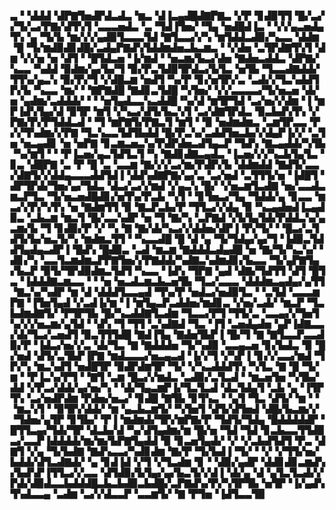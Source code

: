 ▃▝▝▟▟▟▝▟▛▇▜▅▟▛▟▃▟▃▝▆▃▝▟▐▃▄▟█▟▇▛▇▃▝▞▛▝▊▟▉▜▜▝█▞▃▞▞▜▞▃▞▛▇▞▟▜▚▜▝▃▃▃▅▟▃▝▃▝▜▟▐▜▅▞▝▜▄▝▅▟█▟▐▃▝▝▞▞▄▃▅▟▄▜▚▝▄▝▜▞▙▝▆▞▞▞▄▟▉▜▃▃▃▜▟▝▇▜▃▃▞▞▚▝▆▜▟▟▃▟▉▞▚▃▃▝▟▟▆▝█▝▜▞▆▟▉▟▊▟█▞▃▟▄▛▇▟▚▜▟▟▆▟▅▃▙▃▆▃▝▝▞▟▅▝▃▜▛▟▇▜▚▜▝▟▆▝▞▞▅▝▅▝▟▜▝▝█▜▟▃▅▝▐▞▆▟▝▝▅▃▆▞▙▃▞▟▅▝▇▟▅▃▟▟▃▝▟▛▇▞▚▃▃▝▚▟▟▝▉▟▆▞▄▞▙▞▜▝▉▞▛▃▜▟▉▜▛▟▃▞▙▜▃▝▅▜▙▝▜▃▃▟▇▟▟▞▜▜▚▞▄▃▚▝▉▞▛▞▜▝▞▟█▃▆▝▅▟▜▝▚▞▛▝▊▞▅▜▛▞▃▝▃▟▞▞▜▃▚▟▟▜▛▞▙▝▚▃▃▝▆▞▝▝▇▛▇▟█▝▇▟▊▃▜▟█▝▚▜▅▞▝▞▞▃▃▃▃▞▜▞▅▃▅▝▟▞▅▝▄▟▆▞▃▟▟▟▞▝▝▝▅▜▄▟▃▃▚▃▟▟█▝▚▞▟▝▆▜▛▜▟▝▃▞▅▞▞▟▆▝▐▝▆▛▐▟▚▜▄▞▟▝▉▜▛▝▆▜▝▞▚▃▞▟▜▞▙▃▚▜▝▃▞▟▇▜▛▟▃▝▉▃▙▟▚▜▚▝▞▛▇▞▛▞▛▜▟▟▃▟▝▝▜▝▆▛▇▜▞▛▇▃▜▝▆▜▝▝▉▝▅▟▆▟▆▃▝▃▆▜▛▃▃▝▛▞▞▜▚▟▆▞▞▛▇▝▜▃▚▃▃▜▟▜▙▟▟▝█▞▛▃▚▞▃▟▟▜▅▃▙▞▞▟▄▛▐▞▞▝▃▜▅▝▅▃▄▟▊▝▅▝▅▛▇▝▊▃▆▃▅▃▚▞▛▟▛▟▅▃▟▜▄▃▛▝▜▟▚▝▇▃▄▟▟▞▚▜▙▝▚▞▆▜▝▝▝▛▐▃▅▞▄▃▜▟▜▃▜▝▚▝▇▟▊▟▇▃▄▟▃▝▐▃▅▞▞▞▚▃▙▜▄▜▃▝▊▃▝▟█▛▇▝▃▝▛▝█▝▃▝▃▃▆▝▇▞▞▞▃▞▆▞▛▟▛▞▙▝▟▟▆▟▟▝▇▟▜▞▃▃▞▟▇▜▞▞▟▟▄▃▃▃▟▟▜▟▐▝▟▟▚▟▇▛▇▞▄▞▃▝▃▞▅▟▝▃▜▜▜▞▅▝▐▟█▜▝▟▛▜▛▟▞▜▅▞▄▞▜▟▃▝▟▃▞▃▞▞▆▟▝▞▄▃▚▝█▞▝▞▅▃▆▜▃▟▇▝▅▞▃▃▟▃▆▃▛▜▃▝▜▞▅▃▅▟█▟▊▞▅▜▚▞▛▃▙▝▚▜▝▝▊▜▅▃▞▜▄▝▜▟▟▞▄▝▊▃▃▝▆▃▞▞▛▞▚▜▚▝▅▝▇▟▆▜▜▝▉▝▇▃▛▃▙▞▛▝▜▜▃▞▞▟▄▝▉▝▚▃▄▟▅▟▐▃▄▟▉▃▝▃▙▃▆▝▆▃▜▝█▞▃▃▚▟▛▝▅▝▜▝▇▞▚▝▃▛▇▟▝▞▙▜▄▜▟▞▛▟▟▃▚▞▄▃▆▞▙▝▜▝▊▟▉▞▛▝▞▝▚▝▇▝▇▞▟▞▚▃▞▞▟▟▅▞▟▛▐▝▛▞▜▞▝▝█▃▞▃▜▟▜▞▙▞▅▃▜▞▚▝▆▟▆▃▜▜▝▝▚▃▃▟█▝█▝▟▝▄▝▜▞▜▟▄▞▄▞▜▝▐▟▉▃▜▟▟▜▄▟▄▃▟▛▐▝█▟▚▝█▟▉▃▝▃▟▝▆▃▆▝▇▟▟▟▃▟▄▟█▝▅▝▇▞▜▞▚▃▚▞▝▟▊▞▚▝▃▃▜▃▆▟▆▃▛▛▇▜▅▞▞▛▇▟▟▞▚▟▇▃▚▟▆▟▊▞▙▃▃▝▜▞▄▛▇▜▄▞▙▃▛▝▉▜▞▜▛▟▉▟▆▃▜▟▜▝▚▃▃▝▐▟▚▝▜▛▇▝▄▟▝▟▇▞▜▟▜▜▝▟▜▝█▜▃▝▐▟▟▟▇▃▆▃▃▝▝▝▅▝▅▃▟▃▆▃▙▃▅▜▙▝▜▃▞▃▃▃▝▟▟▟▆▃▄▟▄▞▄▜▜▝▇▃▚▞▚▟▛▝▆▝▟▝▟▟▟▜▃▃▄▟▝▜▚▞▛▝▅▟▃▞▅▟▉▜▃▝▝▃▜▟▝▃▃▃▆▛▇▝▐▜▅▜▄▟▝▞▃▟▐▞▆▝▐▝▆▜▄▃▛▃▟▟▅▞▆▟▊▃▝▞▅▞▃▟▞▝▆▃▛▝▜▃▙▟▆▟▇▜▞▝▛▜▛▜▙▝█▞▚▃▟▟▇▜▃▟▆▝▜▃▃▞▛▜▝▜▜▞▃▝▃▃▄▞▞▜▅▜▚▞▞▞▅▃▆▞▄▜▟▝▝▟▚▝▜▝▜▜▝▃▚▟▇▟▝▜▃▝▐▜▝▃▅▟▄▟▅▝▄▛▐▟▇▃▃▞▟▞▜▃▞▃▅▟▜▝▉▃▜▜▜▟█▝▇▟▐▜▄▝▇▟▅▜▙▛▐▝█▞▜▝▇▝▇▜▃▃▛▃▃▟▉▞▛▝▐▟▃▞▅▞▞▃▝▟▞▜▃▝▇▝▇▟▟▟▅▝▜▞▚▟▉▝▃▃▄▃▅▝▊▞▙▟▃▝▉▝█▞▅▟▝▟▜▞▃▜▙▛▐▛▇▝▆▟▃▃▃▞▅▃▄▃▟▝▐▞▞▜▝▞▚▛▐▝▊▞▞▃▃▞▆▟▝▜▛▞▚▝▆▃▚▟▜▝▅▟█▜▛▝▉▟▛▟▆▜▛▝▜▞▝▞▚▃▟▟▟▜▚▝▚▜▃▝▇▝█▝▜▞▆▝▝▛▐▃▚▞▛▜▝▝▇▜▝▃▆▝█▃▞▞▆▟▃▝▃▟▉▞▃▜▃▟▝▝▆▃▅▜▅▝▚▜▙▞▟▟▝▞▛▃▞▟▟▞▄▞▅▞▚▝▝▟▞▜▄▃▆▛▐▞▜▃▜▃▟▝▟▃▜▟▄▜▝▃▙▝▄▝▐▜▛▜▚▝▃▞▅▟▛▟▆▝▛▟▅▞▅▃▞▝▊▟█▝▇▜▙▝▊▜▚▃▝▝▄▜▝▜▃▝▟▜▞▝▆▝▝▝▆▃▚▜▝▝▉▜▛▞▟▟▞▝▆▝▄▃▙▃▆▜▞▝▚▜▅▜▝▟▜▞▟▜▅▟▝▟█▞▙▃▆▞▞▝▜▟▅▞▄▜▛▝▊▜▙▞▝▛▐▝▆▟▆▟▞▜▛▞▆▛▇▞▛▝▜▟▜▞▜▟▄▝█▟▟▟▟▟▛▝█▜▜▃▄▞▜▟▞▜▛▝▟▃▙▞▟▝▚▞▟▜▄▟▆▞▆▝█▞▅▝▜▟▝▜▟▝▊▃▙▃▃▜▜▟▉▃▞▃▃▛▐▟▟▟▟▞▆▞▆▞▙▛▇▜▄▟▟▝▉▝▊▃▅▜▄▟▞▝▞▝▞▃▙▟▜▟▜▝▛▃▝▟▇▜▝▞▄▝▜▞▙▟▇▝▇▟▚▃▃▞▚▟▊▟▆▝▇▞▛▝▜▞▙▟▐▝▜▞▝▝▞▝▞▜▜▞▅▞▙▟▟▞▟▜▃▟▇▟▞▝▄▝▊▟▐▟▝▞▜▝▞▜▃▟▆▝▊▝▝▟▉▞▄▟▛▝▟▟▊▟▊▃▆▟▚▞▙▟▚▛▐▜▜▃▞▞▃▃▝▟▜▟▉▞▙▜▄▞▄▞▙▃▜▞▞▟▐▝▟▞▄▝▟▝▄▜▃▜▃▟▞▞▛▟▞▟▉▟▃▃▙▟▟▟█▃▙▃▙▟▉▃▙▟█▞▃▛▇▟▚▞▛▞▚▜▛▜▙▝▅▜▛▝▐▞▄▟▚▜▚▟▃▃▄▝▃▟▆▝▃▞▞▟▃▃▛▝▃▃▆▜▞▝▇▝▛▜▅▝▐▟▜▃▃▜▉
